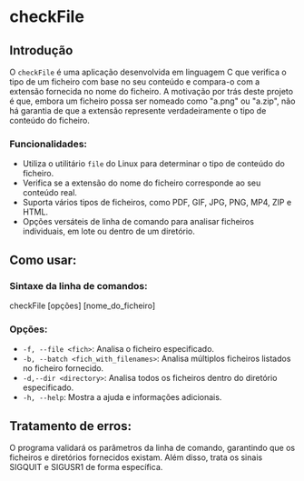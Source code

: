 # checkFile

## Introdução

O `checkFile` é uma aplicação desenvolvida em linguagem C que verifica o tipo de um ficheiro com base no seu conteúdo e compara-o com a extensão fornecida no nome do ficheiro. A motivação por trás deste projeto é que, embora um ficheiro possa ser nomeado como "a.png" ou "a.zip", não há garantia de que a extensão represente verdadeiramente o tipo de conteúdo do ficheiro.

### Funcionalidades:

- Utiliza o utilitário `file` do Linux para determinar o tipo de conteúdo do ficheiro.
- Verifica se a extensão do nome do ficheiro corresponde ao seu conteúdo real.
- Suporta vários tipos de ficheiros, como PDF, GIF, JPG, PNG, MP4, ZIP e HTML.
- Opções versáteis de linha de comando para analisar ficheiros individuais, em lote ou dentro de um diretório.

## Como usar:

### Sintaxe da linha de comandos:

checkFile [opções] [nome_do_ficheiro]

### Opções:
- `-f, --file <fich>`: Analisa o ficheiro especificado.
- `-b, --batch <fich_with_filenames>`: Analisa múltiplos ficheiros listados no ficheiro fornecido.
- `-d,--dir <directory>`: Analisa todos os ficheiros dentro do diretório especificado.
- `-h, --help`: Mostra a ajuda e informações adicionais.

## Tratamento de erros:

O programa validará os parâmetros da linha de comando, garantindo que os ficheiros e diretórios fornecidos existam. Além disso, trata os sinais SIGQUIT e SIGUSR1 de forma específica.
